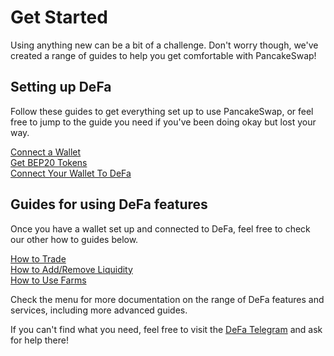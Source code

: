 # Get Started

Using anything new can be a bit of a challenge. Don't worry though, we've created a range of guides to help you get comfortable with PancakeSwap!

## Setting up DeFa

Follow these guides to get everything set up to use PancakeSwap, or feel free to jump to the guide you need if you've been doing okay but lost your way.

[Connect a Wallet](https://app.gitbook.com/s/EKcByl017Nqs7Q7aXVcq/)\
[Get BEP20 Tokens\
](https://app.gitbook.com/s/EKcByl017Nqs7Q7aXVcq/)[Connect Your Wallet To DeFa](https://app.gitbook.com/s/EKcByl017Nqs7Q7aXVcq/)

## Guides for using DeFa features

Once you have a wallet set up and connected to DeFa, feel free to check our other how to guides below.

[How to Trade](https://docs.pancakeswap.finance/products/pancakeswap-exchange/trade-guide)\
[How to Add/Remove Liquidity](https://docs.pancakeswap.finance/products/pancakeswap-exchange/liquidity-guide)\
[How to Use Farms](https://docs.pancakeswap.finance/products/yield-farming/how-to-use-farms)

Check the menu for more documentation on the range of DeFa features and services, including more advanced guides.

If you can't find what you need, feel free to visit the [DeFa Telegram](broken-reference) and ask for help there!
